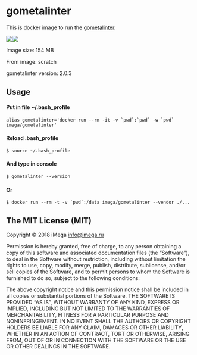 # gometalinter
This is docker image to run the [gometalinter](https://github.com/alecthomas/gometalinter).

[![](https://images.microbadger.com/badges/image/imega/gometalinter.svg)](https://microbadger.com/images/imega/gometalinter "Get your own image badge on microbadger.com")[![](https://images.microbadger.com/badges/version/imega/gometalinter.svg)](https://microbadger.com/images/imega/gometalinter "Get your own version badge on microbadger.com")

Image size: 154 MB

From image: scratch

gometalinter version: 2.0.3

## Usage

#### Put in file ~/.bash_profile
```
alias gometalinter='docker run --rm -it -v `pwd`:`pwd` -w `pwd` imega/gometalinter'
```

#### Reload .bash_profile
```
$ source ~/.bash_profile
```

#### And type in console
```
$ gometalinter --version
```

#### Or
```
$ docker run --rm -t -v `pwd`:/data imega/gometalinter --vendor ./...
```

## The MIT License (MIT)

Copyright © 2018 iMega <info@imega.ru>

Permission is hereby granted, free of charge, to any person obtaining a copy of this software and associated documentation files (the “Software”), to deal in the Software without restriction, including without limitation the rights to use, copy, modify, merge, publish, distribute, sublicense, and/or sell copies of the Software, and to permit persons to whom the Software is furnished to do so, subject to the following conditions:

The above copyright notice and this permission notice shall be included in all copies or substantial portions of the Software.
THE SOFTWARE IS PROVIDED “AS IS”, WITHOUT WARRANTY OF ANY KIND, EXPRESS OR IMPLIED, INCLUDING BUT NOT LIMITED TO THE WARRANTIES OF MERCHANTABILITY, FITNESS FOR A PARTICULAR PURPOSE AND NONINFRINGEMENT. IN NO EVENT SHALL THE AUTHORS OR COPYRIGHT HOLDERS BE LIABLE FOR ANY CLAIM, DAMAGES OR OTHER LIABILITY, WHETHER IN AN ACTION OF CONTRACT, TORT OR OTHERWISE, ARISING FROM, OUT OF OR IN CONNECTION WITH THE SOFTWARE OR THE USE OR OTHER DEALINGS IN THE SOFTWARE.
